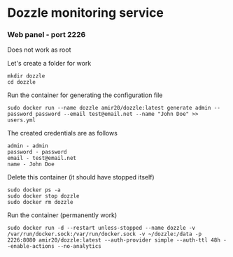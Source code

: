 # Dozzle monitoring service

### Web panel - port 2226

Does not work as root

Let's create a folder for work
```
mkdir dozzle
cd dozzle
```

Run the container for generating the configuration file
```
sudo docker run --name dozzle amir20/dozzle:latest generate admin --password password --email test@email.net --name "John Doe" >> users.yml
```

The created credentials are as follows
```
admin - admin
password - password
email - test@email.net
name - John Doe
```

Delete this container (it should have stopped itself)
```
sudo docker ps -a
sudo docker stop dozzle
sudo docker rm dozzle
```

Run the container (permanently work)
```
sudo docker run -d --restart unless-stopped --name dozzle -v /var/run/docker.sock:/var/run/docker.sock -v ~/dozzle:/data -p 2226:8080 amir20/dozzle:latest --auth-provider simple --auth-ttl 48h --enable-actions --no-analytics
```
